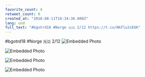 ```yaml
---
favorite_count: 4
retweet_count: 0
created_at: "2018-08-11T16:34:36.000Z"
lang: und
full_text: "#bgotrd18 #Norge 🇳🇴 2/12 https://t.co/NkFlu2sE6K"
---
```


#bgotrd18 #Norge 🇳🇴 2/12
![Embedded Photo](https://twitter-media-coderbyheart.s3.eu-north-1.amazonaws.com/1028318776264208386-DkVMQEKW4AArEPG.jpg)

![Embedded Photo](https://twitter-media-coderbyheart.s3.eu-north-1.amazonaws.com/1028318776264208386-DkVMUZWWsAUaoIb.jpg)

![Embedded Photo](https://twitter-media-coderbyheart.s3.eu-north-1.amazonaws.com/1028318776264208386-DkVMZtrW4AA2-Js.jpg)

![Embedded Photo](https://twitter-media-coderbyheart.s3.eu-north-1.amazonaws.com/1028318776264208386-DkVMfyTX0AAjTh5.jpg)
